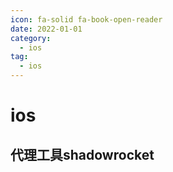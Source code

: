 ```yaml
---
icon: fa-solid fa-book-open-reader
date: 2022-01-01
category:
  - ios
tag:
  - ios
---
```


# ios

## 代理工具shadowrocket
